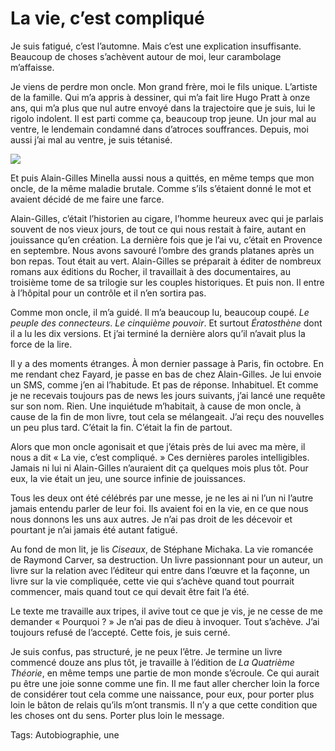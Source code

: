 # La vie, c’est compliqué

Je suis fatigué, c’est l’automne. Mais c’est une explication insuffisante. Beaucoup de choses s’achèvent autour de moi, leur carambolage m’affaisse.

Je viens de perdre mon oncle. Mon grand frère, moi le fils unique. L’artiste de la famille. Qui m’a appris à dessiner, qui m’a fait lire Hugo Pratt à onze ans, qui m’a plus que nul autre envoyé dans la trajectoire que je suis, lui le rigolo indolent. Il est parti comme ça, beaucoup trop jeune. Un jour mal au ventre, le lendemain condamné dans d’atroces souffrances. Depuis, moi aussi j’ai mal au ventre, je suis tétanisé.

![](http://blog.tcrouzet.comhttps://tcrouzet.com/images_tc/2012/12/agm1.jpg)

Et puis Alain-Gilles Minella aussi nous a quittés, en même temps que mon oncle, de la même maladie brutale. Comme s’ils s’étaient donné le mot et avaient décidé de me faire une farce.

Alain-Gilles, c’était l’historien au cigare, l’homme heureux avec qui je parlais souvent de nos vieux jours, de tout ce qui nous restait à faire, autant en jouissance qu’en création. La dernière fois que je l’ai vu, c’était en Provence en septembre. Nous avons savouré l’ombre des grands platanes après un bon repas. Tout était au vert. Alain-Gilles se préparait à éditer de nombreux romans aux éditions du Rocher, il travaillait à des documentaires, au troisième tome de sa trilogie sur les couples historiques. Et puis non. Il entre à l’hôpital pour un contrôle et il n’en sortira pas.

Comme mon oncle, il m’a guidé. Il m’a beaucoup lu, beaucoup coupé. *Le peuple des connecteurs*. *Le cinquième pouvoir*. Et surtout *Ératosthène* dont il a lu les dix versions. Et j’ai terminé la dernière alors qu’il n’avait plus la force de la lire.

Il y a des moments étranges. À mon dernier passage à Paris, fin octobre. En me rendant chez Fayard, je passe en bas de chez Alain-Gilles. Je lui envoie un SMS, comme j’en ai l’habitude. Et pas de réponse. Inhabituel. Et comme je ne recevais toujours pas de news les jours suivants, j’ai lancé une requête sur son nom. Rien. Une inquiétude m’habitait, à cause de mon oncle, à cause de la fin de mon livre, tout cela se mélangeait. J’ai reçu des nouvelles un peu plus tard. C’était la fin. C’était la fin de partout.

Alors que mon oncle agonisait et que j’étais près de lui avec ma mère, il nous a dit « La vie, c’est compliqué. » Ces dernières paroles intelligibles. Jamais ni lui ni Alain-Gilles n’auraient dit ça quelques mois plus tôt. Pour eux, la vie était un jeu, une source infinie de jouissances.

Tous les deux ont été célébrés par une messe, je ne les ai ni l’un ni l’autre jamais entendu parler de leur foi. Ils avaient foi en la vie, en ce que nous nous donnons les uns aux autres. Je n’ai pas droit de les décevoir et pourtant je n’ai jamais été autant fatigué.

Au fond de mon lit, je lis *Ciseaux*, de Stéphane Michaka. La vie romancée de Raymond Carver, sa destruction. Un livre passionnant pour un auteur, un livre sur la relation avec l’éditeur qui entre dans l’œuvre et la façonne, un livre sur la vie compliquée, cette vie qui s’achève quand tout pourrait commencer, mais quand tout ce qui devait être fait l’a été.

Le texte me travaille aux tripes, il avive tout ce que je vis, je ne cesse de me demander « Pourquoi ? » Je n’ai pas de dieu à invoquer. Tout s’achève. J’ai toujours refusé de l’accepté. Cette fois, je suis cerné.

Je suis confus, pas structuré, je ne peux l’être. Je termine un livre commencé douze ans plus tôt, je travaille à l’édition de *La Quatrième Théorie*, en même temps une partie de mon monde s’écroule. Ce qui aurait pu être une joie sonne comme une fin. Il me faut aller chercher loin la force de considérer tout cela comme une naissance, pour eux, pour porter plus loin le bâton de relais qu’ils m’ont transmis. Il n’y a que cette condition que les choses ont du sens. Porter plus loin le message.

Tags: Autobiographie, une